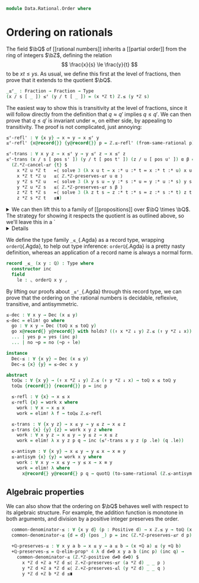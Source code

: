 <!--
```agda
open import 1Lab.Prelude

open import Algebra.Ring.Commutative
open import Algebra.Ring.Solver

open import Data.Set.Coequaliser hiding (_/_)
open import Data.Rational.Base
open import Data.Int.Base
open import Data.Dec

open import Order.Instances.Int
open import Order.Reasoning Int-poset using (_=⟨_⟩_ ; _≤⟨_⟩_ ; _=˘⟨_⟩_ ; _≤∎)

import Data.Int.Properties as ℤ
import Data.Int.Order as ℤ
```
-->

```agda
module Data.Rational.Order where
```

<!--
```agda
open Explicit (ℤ-comm .snd)
```
-->

# Ordering on rationals

The field $\bQ$ of [[rational numbers]] inherits a [[partial order]]
from the ring of integers $\bZ$, defining the relation
$$
\frac{x}{s} \le \frac{y}{t}
$$
to be $xt \le ys$. As usual, we define this first at the level of
fractions, then prove that it extends to the quotient $\bQ$.

```agda
_≤ᶠ_ : Fraction → Fraction → Type
(x / s [ _ ]) ≤ᶠ (y / t [ _ ]) = (x *ℤ t) ℤ.≤ (y *ℤ s)
```

The easiest way to show this is transitivity at the level of fractions,
since it will follow directly from the definition that $q \approx q'$
implies $q \le q'$. We can then prove that $q \le q'$ is invariant under
$\approx$, on either side, by appealing to transitivity. The proof is
not complicated, just annoying:

```agda
≤ᶠ-refl' : ∀ {x y} → x ≈ y → x ≤ᶠ y
≤ᶠ-refl' {x@record{}} {y@record{}} p = ℤ.≤-refl' (from-same-rational p)

≤ᶠ-trans : ∀ x y z → x ≤ᶠ y → y ≤ᶠ z → x ≤ᶠ z
≤ᶠ-trans (x / s [ pos s' ]) (y / t [ pos t' ]) (z / u [ pos u' ]) α β =
  (ℤ.*ℤ-cancel-≤r {t} $
    x *ℤ u *ℤ t   =⟨ solve 3 (λ x u t → x :* u :* t ≔ x :* t :* u) x u t refl ⟩
    x *ℤ t *ℤ u   ≤⟨ ℤ.*ℤ-preserves-≤r u α ⟩
    y *ℤ s *ℤ u   =⟨ solve 3 (λ y s u → y :* s :* u ≔ y :* u :* s) y s u refl ⟩
    y *ℤ u *ℤ s   ≤⟨ ℤ.*ℤ-preserves-≤r s β ⟩
    z *ℤ t *ℤ s   =⟨ solve 3 (λ z t s → z :* t :* s ≔ z :* s :* t) z t s refl ⟩
    z *ℤ s *ℤ t   ≤∎)
```

<details>
<summary>
We can then lift this to a family of [[propositions]] over $\bQ \times
\bQ$. The strategy for showing it respects the quotient is as outlined
above, so we'll leave this in a `<details>`{.html} block.
</summary>

```agda
private
  orderℚ : ℚ → ℚ → Prop lzero
  orderℚ = ℚ-rec (λ f₁ → ℚ-rec (work f₁) (r1 f₁)) (λ f₁ f₂ p → ext (ℚ-elim-prop (λ _ → hlevel 1) (λ u → r2 f₁ f₂ u p))) where
    work : Fraction → Fraction → Prop lzero
    ∣ work x y ∣ = x ≤ᶠ y
    work record{} record{} .is-tr = hlevel 1

    r1 : ∀ u x y → x ≈ y → work u x ≡ work u y
    r1 u@record{} x@record{} y@record{} p' = n-ua (prop-ext!
      (λ α → ≤ᶠ-trans u x y α (≤ᶠ-refl' p'))
      (λ α → ≤ᶠ-trans u y x α (≤ᶠ-refl' (≈.symᶜ p'))))

    r2 : ∀ x y u → x ≈ y → work x u ≡ work y u
    r2 u@record{} x@record{} y@record{} p' = n-ua (prop-ext!
      (λ α → ≤ᶠ-trans x u y (≤ᶠ-refl' (≈.symᶜ p')) α)
      (λ α → ≤ᶠ-trans u x y (≤ᶠ-refl' p') α))
```

</details>

We define the type family `_≤_`{.Agda} as a record type, wrapping
`orderℚ`{.Agda}, to help out type inference: `orderℚ`{.Agda} is a pretty
nasty definition, whereas an application of a record name is always a
normal form.

```agda
record _≤_ (x y : ℚ) : Type where
  constructor inc
  field
    le : ⌞ orderℚ x y ⌟
```

<!--
```agda
open _≤_
unquoteDecl H-Level-≤ = declare-record-hlevel 1 H-Level-≤ (quote _≤_)
```
-->

By lifting our proofs about `_≤ᶠ_`{.Agda} through this record type, we
can prove that the ordering on the rational numbers is decidable,
reflexive, transitive, and antisymmetric.

```agda
≤-dec : ∀ x y → Dec (x ≤ y)
≤-dec = elim! go where
  go : ∀ x y → Dec (toℚ x ≤ toℚ y)
  go x@record{} y@record{} with holds? ((↑ x *ℤ ↓ y) ℤ.≤ (↑ y *ℤ ↓ x))
  ... | yes p = yes (inc p)
  ... | no ¬p = no (¬p ∘ le)

instance
  Dec-≤ : ∀ {x y} → Dec (x ≤ y)
  Dec-≤ {x} {y} = ≤-dec x y

abstract
  toℚ≤ : ∀ {x y} → (↑ x *ℤ ↓ y) ℤ.≤ (↑ y *ℤ ↓ x) → toℚ x ≤ toℚ y
  toℚ≤ {record{}} {record{}} p = inc p

  ≤-refl : ∀ {x} → x ≤ x
  ≤-refl {x} = work x where
    work : ∀ x → x ≤ x
    work = elim! λ f → toℚ≤ ℤ.≤-refl

  ≤-trans : ∀ {x y z} → x ≤ y → y ≤ z → x ≤ z
  ≤-trans {x} {y} {z} = work x y z where
    work : ∀ x y z → x ≤ y → y ≤ z → x ≤ z
    work = elim! λ x y z p q → inc (≤ᶠ-trans x y z (p .le) (q .le))

  ≤-antisym : ∀ {x y} → x ≤ y → y ≤ x → x ≡ y
  ≤-antisym {x} {y} = work x y where
    work : ∀ x y → x ≤ y → y ≤ x → x ≡ y
    work = elim! λ where
      x@record{} y@record{} p q → quotℚ (to-same-rational (ℤ.≤-antisym (p .le) (q .le)))
```

## Algebraic properties

We can also show that the ordering on $\bQ$ behaves well with respect to
its algebraic structure. For example, the addition function is monotone
in both arguments, and division by a positive integer preserves the
order.

```agda
  common-denominator-≤ : ∀ {x y d} (p : Positive d) → x ℤ.≤ y → toℚ (x / d [ p ]) ≤ toℚ (y / d [ p ])
  common-denominator-≤ {d = d} (pos _) p = inc (ℤ.*ℤ-preserves-≤r d p)

  +ℚ-preserves-≤ : ∀ x y a b → x ≤ y → a ≤ b → (x +ℚ a) ≤ (y +ℚ b)
  +ℚ-preserves-≤ = ℚ-elim-propⁿ 4 λ d d≠0 x y a b (inc p) (inc q) →
    common-denominator-≤ (ℤ.*ℤ-positive d≠0 d≠0) $
      x *ℤ d +ℤ a *ℤ d ≤⟨ ℤ.+ℤ-preserves-≤r (a *ℤ d) _ _ p ⟩
      y *ℤ d +ℤ a *ℤ d ≤⟨ ℤ.+ℤ-preserves-≤l (y *ℤ d) _ _ q ⟩
      y *ℤ d +ℤ b *ℤ d ≤∎
```
